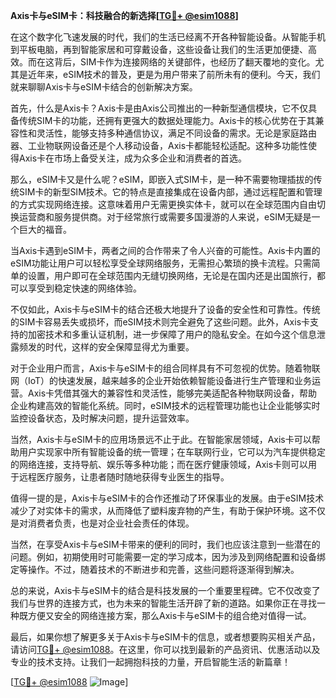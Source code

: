 **Axis卡与eSIM卡：科技融合的新选择[[TG💪+ @esim1088](https://t.me/s/esim1088)]**

在这个数字化飞速发展的时代，我们的生活已经离不开各种智能设备。从智能手机到平板电脑，再到智能家居和可穿戴设备，这些设备让我们的生活更加便捷、高效。而在这背后，SIM卡作为连接网络的关键部件，也经历了翻天覆地的变化。尤其是近年来，eSIM技术的普及，更是为用户带来了前所未有的便利。今天，我们就来聊聊Axis卡与eSIM卡结合的创新解决方案。

首先，什么是Axis卡？Axis卡是由Axis公司推出的一种新型通信模块，它不仅具备传统SIM卡的功能，还拥有更强大的数据处理能力。Axis卡的核心优势在于其兼容性和灵活性，能够支持多种通信协议，满足不同设备的需求。无论是家庭路由器、工业物联网设备还是个人移动设备，Axis卡都能轻松适配。这种多功能性使得Axis卡在市场上备受关注，成为众多企业和消费者的首选。

那么，eSIM卡又是什么呢？eSIM，即嵌入式SIM卡，是一种不需要物理插拔的传统SIM卡的新型SIM技术。它的特点是直接集成在设备内部，通过远程配置和管理的方式实现网络连接。这意味着用户无需更换实体卡，就可以在全球范围内自由切换运营商和服务提供商。对于经常旅行或需要多国漫游的人来说，eSIM无疑是一个巨大的福音。

当Axis卡遇到eSIM卡，两者之间的合作带来了令人兴奋的可能性。Axis卡内置的eSIM功能让用户可以轻松享受全球网络服务，无需担心繁琐的换卡流程。只需简单的设置，用户即可在全球范围内无缝切换网络，无论是在国内还是出国旅行，都可以享受到稳定快速的网络体验。

不仅如此，Axis卡与eSIM卡的结合还极大地提升了设备的安全性和可靠性。传统的SIM卡容易丢失或损坏，而eSIM技术则完全避免了这些问题。此外，Axis卡支持的加密技术和多重认证机制，进一步保障了用户的隐私安全。在如今这个信息泄露频发的时代，这样的安全保障显得尤为重要。

对于企业用户而言，Axis卡与eSIM卡的组合同样具有不可忽视的优势。随着物联网（IoT）的快速发展，越来越多的企业开始依赖智能设备进行生产管理和业务运营。Axis卡凭借其强大的兼容性和灵活性，能够完美适配各种物联网设备，帮助企业构建高效的智能化系统。同时，eSIM技术的远程管理功能也让企业能够实时监控设备状态，及时解决问题，提升运营效率。

当然，Axis卡与eSIM卡的应用场景远不止于此。在智能家居领域，Axis卡可以帮助用户实现家中所有智能设备的统一管理；在车联网行业，它可以为汽车提供稳定的网络连接，支持导航、娱乐等多种功能；而在医疗健康领域，Axis卡则可以用于远程医疗服务，让患者随时随地获得专业医生的指导。

值得一提的是，Axis卡与eSIM卡的合作还推动了环保事业的发展。由于eSIM技术减少了对实体卡的需求，从而降低了塑料废弃物的产生，有助于保护环境。这不仅是对消费者负责，也是对企业社会责任的体现。

当然，在享受Axis卡与eSIM卡带来的便利的同时，我们也应该注意到一些潜在的问题。例如，初期使用时可能需要一定的学习成本，因为涉及到网络配置和设备绑定等操作。不过，随着技术的不断进步和完善，这些问题将逐渐得到解决。

总的来说，Axis卡与eSIM卡的结合是科技发展的一个重要里程碑。它不仅改变了我们与世界的连接方式，也为未来的智能生活开辟了新的道路。如果你正在寻找一种既方便又安全的网络连接方案，那么Axis卡与eSIM卡的组合绝对值得一试。

最后，如果你想了解更多关于Axis卡与eSIM卡的信息，或者想要购买相关产品，请访问[TG💪+ @esim1088](https://t.me/s/esim1088)。在这里，你可以找到最新的产品资讯、优惠活动以及专业的技术支持。让我们一起拥抱科技的力量，开启智能生活的新篇章！

[[TG💪+ @esim1088](https://t.me/s/esim1088) ![Image](https://i.postimg.cc/4NQfJmqS/Snipaste-2025-05-13-00-14-12.png)]